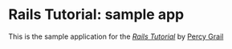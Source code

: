 # Rails Tutorial: sample app

This is the sample application for the
[*Rails Tutorial*](http://railstutorial.org)
by [Percy Grail](https://github.com/percygrail)
